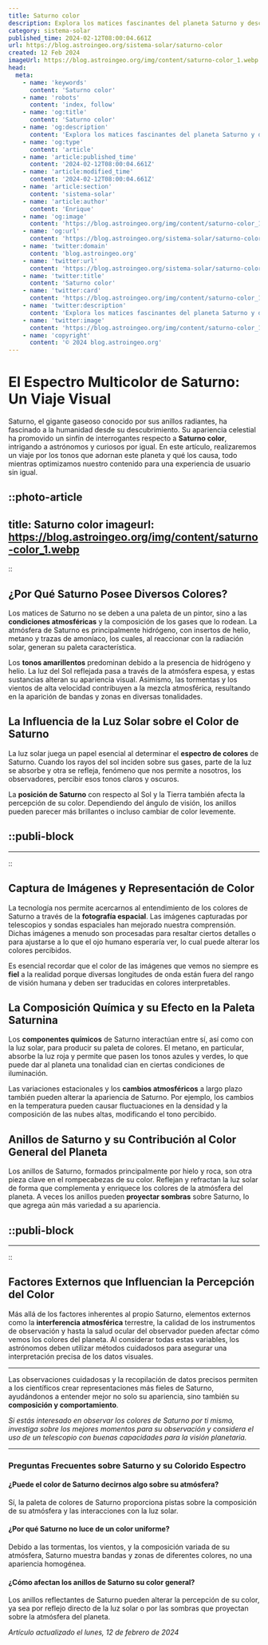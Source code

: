 ```yaml
---
title: Saturno color
description: Explora los matices fascinantes del planeta Saturno y descubre cómo sus colores nos revelan secretos del universo.
category: sistema-solar
published_time: 2024-02-12T08:00:04.661Z
url: https://blog.astroingeo.org/sistema-solar/saturno-color
created: 12 Feb 2024
imageUrl: https://blog.astroingeo.org/img/content/saturno-color_1.webp
head:
  meta:
    - name: 'keywords'
      content: 'Saturno color'
    - name: 'robots'
      content: 'index, follow'
    - name: 'og:title'
      content: 'Saturno color'
    - name: 'og:description'
      content: 'Explora los matices fascinantes del planeta Saturno y descubre cómo sus colores nos revelan secretos del universo.'
    - name: 'og:type'
      content: 'article'
    - name: 'article:published_time'
      content: '2024-02-12T08:00:04.661Z'
    - name: 'article:modified_time'
      content: '2024-02-12T08:00:04.661Z'
    - name: 'article:section'
      content: 'sistema-solar'
    - name: 'article:author'
      content: 'Enrique'
    - name: 'og:image'
      content: 'https://blog.astroingeo.org/img/content/saturno-color_1.webp'
    - name: 'og:url'
      content: 'https://blog.astroingeo.org/sistema-solar/saturno-color'
    - name: 'twitter:domain'
      content: 'blog.astroingeo.org'
    - name: 'twitter:url'
      content: 'https://blog.astroingeo.org/sistema-solar/saturno-color'
    - name: 'twitter:title'
      content: 'Saturno color'
    - name: 'twitter:card'
      content: 'https://blog.astroingeo.org/img/content/saturno-color_1.webp'
    - name: 'twitter:description'
      content: 'Explora los matices fascinantes del planeta Saturno y descubre cómo sus colores nos revelan secretos del universo.'
    - name: 'twitter:image'
      content: 'https://blog.astroingeo.org/img/content/saturno-color_1.webp'
    - name: 'copyright'
      content: '© 2024 blog.astroingeo.org'
---
```

# El Espectro Multicolor de Saturno: Un Viaje Visual

Saturno, el gigante gaseoso conocido por sus anillos radiantes, ha fascinado a la humanidad desde su descubrimiento. Su apariencia celestial ha promovido un sinfín de interrogantes respecto a **Saturno color**, intrigando a astrónomos y curiosos por igual. En este artículo, realizaremos un viaje por los tonos que adornan este planeta y qué los causa, todo mientras optimizamos nuestro contenido para una experiencia de usuario sin igual.


::photo-article
---
title: Saturno color
imageurl: https://blog.astroingeo.org/img/content/saturno-color_1.webp
---
::


## ¿Por Qué Saturno Posee Diversos Colores?

Los matices de Saturno no se deben a una paleta de un pintor, sino a las **condiciones atmosféricas** y la composición de los gases que lo rodean. La atmósfera de Saturno es principalmente hidrógeno, con insertos de helio, metano y trazas de amoníaco, los cuales, al reaccionar con la radiación solar, generan su paleta característica.

Los **tonos amarillentos** predominan debido a la presencia de hidrógeno y helio. La luz del Sol reflejada pasa a través de la atmósfera espesa, y estas sustancias alteran su apariencia visual. Asimismo, las tormentas y los vientos de alta velocidad contribuyen a la mezcla atmosférica, resultando en la aparición de bandas y zonas en diversas tonalidades.

## La Influencia de la Luz Solar sobre el Color de Saturno

La luz solar juega un papel esencial al determinar el **espectro de colores** de Saturno. Cuando los rayos del sol inciden sobre sus gases, parte de la luz se absorbe y otra se refleja, fenómeno que nos permite a nosotros, los observadores, percibir esos tonos claros y oscuros.

La **posición de Saturno** con respecto al Sol y la Tierra también afecta la percepción de su color. Dependiendo del ángulo de visión, los anillos pueden parecer más brillantes o incluso cambiar de color levemente.


  ::publi-block
  ---
  ---
  ::
  
  
## Captura de Imágenes y Representación de Color

La tecnología nos permite acercarnos al entendimiento de los colores de Saturno a través de la **fotografía espacial**. Las imágenes capturadas por telescopios y sondas espaciales han mejorado nuestra comprensión. Dichas imágenes a menudo son procesadas para resaltar ciertos detalles o para ajustarse a lo que el ojo humano esperaría ver, lo cual puede alterar los colores percibidos.

Es esencial recordar que el color de las imágenes que vemos no siempre es **fiel** a la realidad porque diversas longitudes de onda están fuera del rango de visión humana y deben ser traducidas en colores interpretables.

## La Composición Química y su Efecto en la Paleta Saturnina

Los **componentes químicos** de Saturno interactúan entre sí, así como con la luz solar, para producir su paleta de colores. El metano, en particular, absorbe la luz roja y permite que pasen los tonos azules y verdes, lo que puede dar al planeta una tonalidad cian en ciertas condiciones de iluminación.

Las variaciones estacionales y los **cambios atmosféricos** a largo plazo también pueden alterar la apariencia de Saturno. Por ejemplo, los cambios en la temperatura pueden causar fluctuaciones en la densidad y la composición de las nubes altas, modificando el tono percibido.

## Anillos de Saturno y su Contribución al Color General del Planeta

Los anillos de Saturno, formados principalmente por hielo y roca, son otra pieza clave en el rompecabezas de su color. Reflejan y refractan la luz solar de forma que complementa y enriquece los colores de la atmósfera del planeta. A veces los anillos pueden **proyectar sombras** sobre Saturno, lo que agrega aún más variedad a su apariencia.


  ::publi-block
  ---
  ---
  ::
  
  
## Factores Externos que Influencian la Percepción del Color

Más allá de los factores inherentes al propio Saturno, elementos externos como la **interferencia atmosférica** terrestre, la calidad de los instrumentos de observación y hasta la salud ocular del observador pueden afectar cómo vemos los colores del planeta. Al considerar todas estas variables, los astrónomos deben utilizar métodos cuidadosos para asegurar una interpretación precisa de los datos visuales.

---

Las observaciones cuidadosas y la recopilación de datos precisos permiten a los científicos crear representaciones más fieles de Saturno, ayudándonos a entender mejor no solo su apariencia, sino también su **composición y comportamiento**.

*Si estás interesado en observar los colores de Saturno por ti mismo, investiga sobre los mejores momentos para su observación y considera el uso de un telescopio con buenas capacidades para la visión planetaria.*

---

### Preguntas Frecuentes sobre Saturno y su Colorido Espectro

#### ¿Puede el color de Saturno decirnos algo sobre su atmósfera?
Sí, la paleta de colores de Saturno proporciona pistas sobre la composición de su atmósfera y las interacciones con la luz solar.

#### ¿Por qué Saturno no luce de un color uniforme?
Debido a las tormentas, los vientos, y la composición variada de su atmósfera, Saturno muestra bandas y zonas de diferentes colores, no una apariencia homogénea.

#### ¿Cómo afectan los anillos de Saturno su color general?
Los anillos reflectantes de Saturno pueden alterar la percepción de su color, ya sea por reflejo directo de la luz solar o por las sombras que proyectan sobre la atmósfera del planeta.

_Artículo actualizado el lunes, 12 de febrero de 2024_